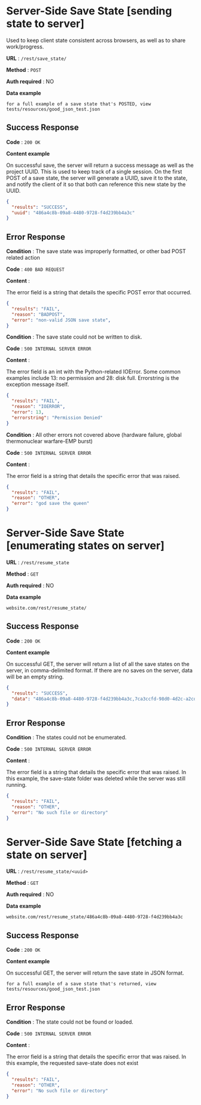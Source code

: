 # Server-Side Save State [sending state to server]

Used to keep client state consistent across browsers, as well as to share work/progress.

**URL** : `/rest/save_state/`

**Method** : `POST`

**Auth required** : NO

**Data example**

```
for a full example of a save state that's POSTED, view tests/resources/good_json_test.json
```

## Success Response

**Code** : `200 OK`

**Content example**

On successful save, the server will return a success message as well as the project UUID. This is used to keep track of a single session. On the first POST of a save state, the server will generate a UUID, save it to the state, and notify the client of it so that both can reference this new state by the UUID.

```json
{
  "results": "SUCCESS",
  "uuid": "486a4c8b-09a8-4480-9728-f4d239bb4a3c"
}
```

## Error Response

**Condition** : The save state was improperly formatted, or other bad POST related action

**Code** : `400 BAD REQUEST`

**Content** :

The error field is a string that details the specific POST error that occurred.

```json
{
  "results": "FAIL",
  "reason": "BADPOST",
  "error": "non-valid JSON save state",
}
```

**Condition** : The save state could not be written to disk.

**Code** : `500 INTERNAL SERVER ERROR`

**Content** :

The error field is an int with the Python-related IOError. Some common examples include 13: no permission and 28: disk full. Errorstring is the exception message itself.

```json
{
  "results": "FAIL",
  "reason": "IOERROR",
  "error": 13,
  "errorstring": "Permission Denied"
}
```
**Condition** : All other errors not covered above (hardware failure, global thermonuclear warfare-EMP burst)

**Code** : `500 INTERNAL SERVER ERROR`

**Content** :

The error field is a string that details the specific error that was raised.

```json
{
  "results": "FAIL",
  "reason": "OTHER",
  "error": "god save the queen"
}
```

# Server-Side Save State [enumerating states on server]


**URL** : `/rest/resume_state`

**Method** : `GET`

**Auth required** : NO

**Data example**

```
website.com/rest/resume_state/
```

## Success Response

**Code** : `200 OK`

**Content example**

On successful GET, the server will return a list of all the save states on the server, in comma-delimited format. If there are no saves on the server, data will be an empty string.

```json
{
  "results": "SUCCESS",
  "data": "486a4c8b-09a8-4480-9728-f4d239bb4a3c,7ca3ccfd-98d0-4d2c-a2cd-96c3339d7c25,9b88bd30-3ae6-4323-85f9-f739fd26c66b"
}
```

## Error Response

**Condition** : The states could not be enumerated.

**Code** : `500 INTERNAL SERVER ERROR`

**Content** :

The error field is a string that details the specific error that was raised. In this example, the save-state folder was deleted while the server was still running.

```json
{
  "results": "FAIL",
  "reason": "OTHER",
  "error": "No such file or directory"
}
```

# Server-Side Save State [fetching a state on server]


**URL** : `/rest/resume_state/<uuid>`

**Method** : `GET`

**Auth required** : NO

**Data example**

```
website.com/rest/resume_state/486a4c8b-09a8-4480-9728-f4d239bb4a3c
```

## Success Response

**Code** : `200 OK`

**Content example**

On successful GET, the server will return the save state in JSON format.

```
for a full example of a save state that's returned, view tests/resources/good_json_test.json
```

## Error Response

**Condition** : The state could not be found or loaded.

**Code** : `500 INTERNAL SERVER ERROR`

**Content** :

The error field is a string that details the specific error that was raised. In this example, the requested save-state does not exist

```json
{
  "results": "FAIL",
  "reason": "OTHER",
  "error": "No such file or directory"
}
```
